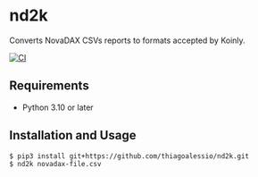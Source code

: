 # nd2k

Converts NovaDAX CSVs reports to formats accepted by Koinly.

[![CI][ci_badge]][ci]

## Requirements

* Python 3.10 or later

## Installation and Usage

	$ pip3 install git+https://github.com/thiagoalessio/nd2k.git
	$ nd2k novadax-file.csv



[ci_badge]: https://github.com/thiagoalessio/nd2k/actions/workflows/ci.yml/badge.svg?event=push&branch=main
[ci]: https://github.com/thiagoalessio/nd2k/actions/workflows/ci.yml
